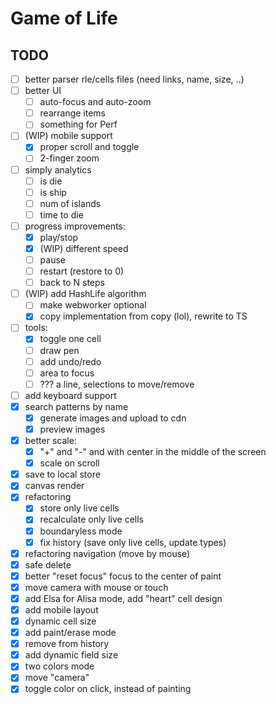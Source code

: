 # Game of Life

## TODO

- [ ] better parser rle/cells files (need links, name, size, ..)
- [ ] better UI
  - [ ] auto-focus and auto-zoom
  - [ ] rearrange items
  - [ ] something for Perf
- [ ] (WIP) mobile support
  - [x] proper scroll and toggle
  - [ ] 2-finger zoom
- [ ] simply analytics
  - [ ] is die
  - [ ] is ship
  - [ ] num of islands
  - [ ] time to die
- [ ] progress improvements:
  - [x] play/stop
  - [x] (WIP) different speed
  - [ ] pause
  - [ ] restart (restore to 0)
  - [ ] back to N steps
- [ ] (WIP) add HashLife algorithm
  - [ ] make webworker optional
  - [x] copy implementation from copy (lol), rewrite to TS
- [ ] tools:
  - [x] toggle one cell
  - [ ] draw pen
  - [ ] add undo/redo
  - [ ] area to focus
  - [ ] ??? a line, selections to move/remove
- [ ] add keyboard support
- [x] search patterns by name
  - [x] generate images and upload to cdn
  - [x] preview images
- [x] better scale:
  - [x] "+" and "-" and with center in the middle of the screen
  - [x] scale on scroll
- [x] save to local store
- [x] canvas render
- [x] refactoring
  - [x] store only live cells
  - [x] recalculate only live cells
  - [x] boundaryless mode
  - [x] fix history (save only live cells, update types)
- [x] refactoring navigation (move by mouse)
- [x] safe delete
- [x] better "reset focus" focus to the center of paint
- [x] move camera with mouse or touch
- [x] add Elsa for Alisa mode, add "heart" cell design
- [x] add mobile layout
- [x] dynamic cell size
- [x] add paint/erase mode
- [x] remove from history
- [x] add dynamic field size
- [x] two colors mode
- [x] move "camera"
- [x] toggle color on click, instead of painting
